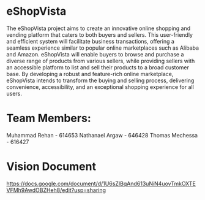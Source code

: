# eShopVista
The eShopVista project aims to create an innovative online shopping and vending platform that caters to both buyers and sellers. This user-friendly and efficient system will facilitate business transactions, offering a seamless experience similar to popular online marketplaces such as Alibaba and Amazon. eShopVista will enable buyers to browse and purchase a diverse range of products from various sellers, while providing sellers with an accessible platform to list and sell their products to a broad customer base. By developing a robust and feature-rich online marketplace, eShopVista intends to transform the buying and selling process, delivering convenience, accessibility, and an exceptional shopping experience for all users.

# Team Members:
Muhammad Rehan - 614653
Nathanael Argaw - 646428
Thomas Mechessa - 616427

# Vision Document
https://docs.google.com/document/d/1U6sZIBqAnd613uNiN4uovTmkOXTEVFMh9AwdOBZHeh8/edit?usp=sharing
